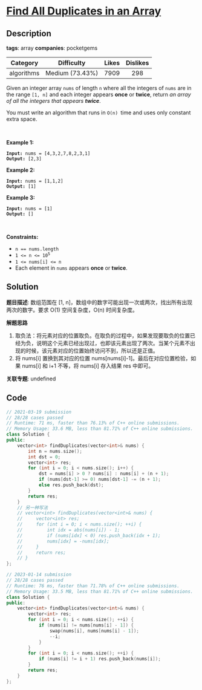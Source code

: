 # [Find All Duplicates in an Array](https://leetcode.com/problems/find-all-duplicates-in-an-array/description/)

## Description

**tags**: array
**companies**: pocketgems

|  Category  |   Difficulty    | Likes | Dislikes |
| :--------: | :-------------: | :---: | :------: |
| algorithms | Medium (73.43%) | 7909  |   298    |

<p>Given an integer array <code>nums</code> of length <code>n</code> where all the integers of <code>nums</code> are in the range <code>[1, n]</code> and each integer appears <strong>once</strong> or <strong>twice</strong>, return <em>an array of all the integers that appears <strong>twice</strong></em>.</p>

<p>You must write an algorithm that runs in&nbsp;<code>O(n)&nbsp;</code>time and uses only constant extra space.</p>

<p>&nbsp;</p>
<p><strong class="example">Example 1:</strong></p>
<pre><code><strong>Input:</strong> nums = [4,3,2,7,8,2,3,1]
<strong>Output:</strong> [2,3]</code></pre><p><strong class="example">Example 2:</strong></p>
<pre><code><strong>Input:</strong> nums = [1,1,2]
<strong>Output:</strong> [1]</code></pre><p><strong class="example">Example 3:</strong></p>
<pre><code><strong>Input:</strong> nums = [1]
<strong>Output:</strong> []</code></pre>
<p>&nbsp;</p>
<p><strong>Constraints:</strong></p>

<ul>
  <li><code>n == nums.length</code></li>
  <li><code>1 &lt;= n &lt;= 10<sup>5</sup></code></li>
  <li><code>1 &lt;= nums[i] &lt;= n</code></li>
  <li>Each element in <code>nums</code> appears <strong>once</strong> or <strong>twice</strong>.</li>
</ul>



## Solution

**题目描述**: 数组范围在 [1, n]，数组中的数字可能出现一次或两次，找出所有出现两次的数字。要求 O(1) 空间复杂度，O(n) 时间复杂度。

**解题思路**

1. 取负法：将元素对应的位置取负。在取负的过程中，如果发现要取负的位置已经为负，说明这个元素已经出现过，也即该元素出现了两次。当某个元素不出现的时候，该元素对应的位置始终访问不到，所以还是正值。
2. 将 nums[i] 置换到其对应的位置 nums[nums[i]-1]。最后在对应位置检验，如果 nums[i] 和 i+1 不等，将 nums[i] 存入结果 res 中即可。

**关联专题**: undefined

## Code

```cpp
// 2021-03-19 submission
// 28/28 cases passed
// Runtime: 71 ms, faster than 76.13% of C++ online submissions.
// Memory Usage: 33.6 MB, less than 81.71% of C++ online submissions.
class Solution {
public:
    vector<int> findDuplicates(vector<int>& nums) {
        int n = nums.size();
        int dst = 0;
        vector<int> res;
        for (int i = 0; i < nums.size(); i++) {
            dst = nums[i] > 0 ? nums[i] : nums[i] + (n + 1);
            if (nums[dst-1] >= 0) nums[dst-1] -= (n + 1);
            else res.push_back(dst);
        }
        return res;
    }
    // 另一种写法
    // vector<int> findDuplicates(vector<int>& nums) {
    //     vector<int> res;
    //     for (int i = 0; i < nums.size(); ++i) {
    //         int idx = abs(nums[i]) - 1;
    //         if (nums[idx] < 0) res.push_back(idx + 1);
    //         nums[idx] = -nums[idx];
    //     }
    //     return res;
    // }
};
```

```cpp
// 2023-01-14 submission
// 28/28 cases passed
// Runtime: 76 ms, faster than 71.78% of C++ online submissions.
// Memory Usage: 33.5 MB, less than 81.71% of C++ online submissions.
class Solution {
public:
    vector<int> findDuplicates(vector<int>& nums) {
        vector<int> res;
        for (int i = 0; i < nums.size(); ++i) {
            if (nums[i] != nums[nums[i] - 1]) {
                swap(nums[i], nums[nums[i] - 1]);
                --i;
            }
        }
        for (int i = 0; i < nums.size(); ++i) {
            if (nums[i] != i + 1) res.push_back(nums[i]);
        }
        return res;
    }
};
```
